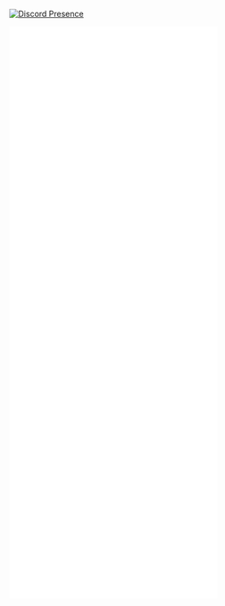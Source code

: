 [![Discord Presence](https://lanyard.cnrad.dev/api/734470632301133955)](https://discord.com/users/734470632301133955)


![Metrics](/github-metrics.svg)
